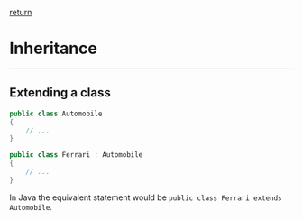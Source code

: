 [return](./README.md)

# Inheritance
---

## Extending a class

```C#
public class Automobile
{
	// ...
}
```

```C#
public class Ferrari : Automobile
{
	// ...
}
```

In Java the equivalent statement would be
`public class Ferrari extends Automobile`.
